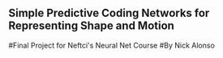 ## Simple Predictive Coding Networks for Representing Shape and Motion
#Final Project for Neftci's Neural Net Course
#By Nick Alonso



